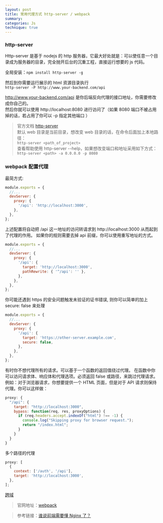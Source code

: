 ```yaml
---
layout: post
title: 常用代理方式 http-server / webpack
summary:
categories: Js
technique: true
---
```


### http-server

Http-server 是基于 nodejs 的 http 服务器，它最大好处就是：可以使任意一个目录成为服务器的目录，完全抛开后台的沉重工程，直接运行想要的 js 代码。

全局安装：`npm install http-server -g`

然后到你需要运行展示的 html 资源目录执行  
`http-server -P http://www.your-backend.com/api`

http://www.your-backend.com/api 是你后端反向代理的接口地址，你需要修改成你自己的。  
然后你就可以使用 http://localhost:8080 进行访问了（如果 8080 端口不被占用掉的话，若占用了你可以 -p 指定其他端口 ）

> 官方文档 [http-server](https://github.com/indexzero/http-server)  
> 默认 web 目录是当前目录，想改变 web 目录的话，在命令后面加上本地路径：  
> `http-server <path_of_project>`  
> 查看帮助使用 http-server --help，如果想改变端口和地址采用如下方式：  
> `http-server <path> -a 0.0.0.0 -p 8080`

### webpack 配置代理

最简方式:

```javascript
module.exports = {
  //...
  devServer: {
    proxy: {
      '/api': 'http://localhost:3000',
    },
  },
};
```

上述配置将自动把 /api 这一地址的访问转请求到 http://localhost:3000 从而起到了代理的作用。
如果你的规则需要去掉 api 前缀，你可以使用重写地址的方式。

```javascript
module.exports = {
  //...
  devServer: {
    proxy: {
      '/api': {
        target: 'http://localhost:3000',
        pathRewrite: { '^/api': '' },
      },
    },
  },
};
```

你可能还遇到 https 的安全问题触发未验证的证书错误, 则你可以简单的加上 secure: false 来处理

```javascript
module.exports = {
  //...
  devServer: {
    proxy: {
      '/api': {
        target: 'https://other-server.example.com',
        secure: false,
      },
    },
  },
};
```

有时你不想代理所有的请求。可以基于一个函数的返回值绕过代理。
在函数中你可以访问请求体、响应体和代理选项。必须返回 false 或路径，来跳过代理请求。
例如：对于浏览器请求，你想要提供一个 HTML 页面，但是对于 API 请求则保持代理。你可以这样做：

```javascript
proxy: {
  "/api": {
    target: "http://localhost:3000",
    bypass: function(req, res, proxyOptions) {
      if (req.headers.accept.indexOf("html") !== -1) {
        console.log("Skipping proxy for browser request.");
        return "/index.html";
      }
    }
  }
}
```

多个路径的代理

```javascript
proxy: [
  {
    context: ['/auth', '/api'],
    target: 'http://localhost:3000',
  },
];
```

[跨域](https://juejin.im/post/5f0b3e136fb9a07eaa40bc0d)

> 官网地址：[webpack](https://webpack.js.org/configuration/dev-server/#devserver-proxy)

> 参考链接：[谁说前端需要懂 Nginx 了？](https://juejin.im/post/5b2ce5afe51d4558ba1a6c04)

